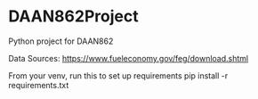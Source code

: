# DAAN862Project
Python project for DAAN862

Data Sources:
https://www.fueleconomy.gov/feg/download.shtml

From your venv, run this to set up requirements
pip install -r requirements.txt

